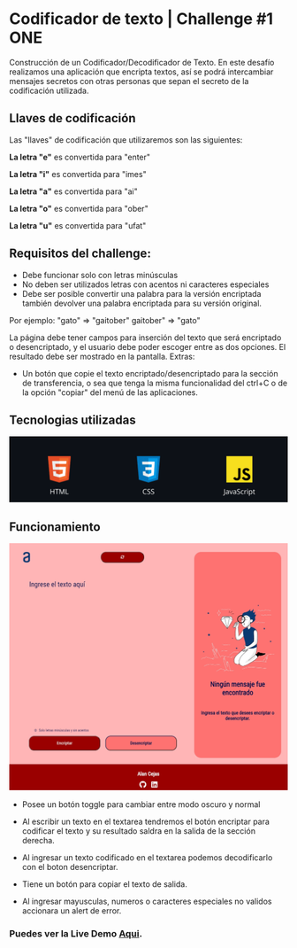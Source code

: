 # Codificador de texto | Challenge #1 ONE
Construcción de un Codificador/Decodificador de Texto.
En este desafío realizamos una aplicación que encripta textos, así se podrá intercambiar mensajes secretos con otras personas que sepan el secreto de la codificación utilizada.

## Llaves de codificación
Las "llaves" de codificación que utilizaremos son las siguientes:

**La letra "e"** es convertida para "enter"

**La letra "i"** es convertida para "imes"

**La letra "a"** es convertida para "ai"

**La letra "o"** es convertida para "ober"

**La letra "u"** es convertida para "ufat"

## Requisitos del challenge:
- Debe funcionar solo con letras minúsculas
- No deben ser utilizados letras con acentos ni caracteres especiales
- Debe ser posible convertir una palabra para la versión encriptada también devolver una palabra encriptada para su versión original.

Por ejemplo:
"gato" => "gaitober"
gaitober" => "gato"

La página debe tener campos para
inserción del texto que será encriptado o desencriptado, y el usuario debe poder escoger entre as dos opciones.
El resultado debe ser mostrado en la pantalla.
Extras:
- Un botón que copie el texto encriptado/desencriptado para la sección de transferencia, o sea que tenga la misma funcionalidad del ctrl+C o de la opción "copiar" del menú de las aplicaciones.

## Tecnologias utilizadas
<p align="center">
  <img src="./assets/readme/tecnologias-utilizadas.png" alt="imagen de tecnologías utilizadas (HTML-CSS-JavaScript)">
</p>

## Funcionamiento
<p align="center">
  <img src="./assets/readme/screen-codificador.jpg" alt="Screenshot del proyecto funcionando">
</p>

- Posee un botón toggle para cambiar entre modo oscuro y normal

- Al escribir un texto en el textarea tendremos el botón encriptar para codificar el texto y su resultado saldra en la salida de la sección derecha.

- Al ingresar un texto codificado en el textarea podemos decodificarlo con el boton desencriptar.

- Tiene un botón para copiar el texto de salida.

- Al ingresar mayusculas, numeros o caracteres especiales no validos accionara un alert de error.

### **Puedes ver la Live Demo [Aqui](https://alandcejas01.github.io/challenge1-ONE-Codificador/).**
